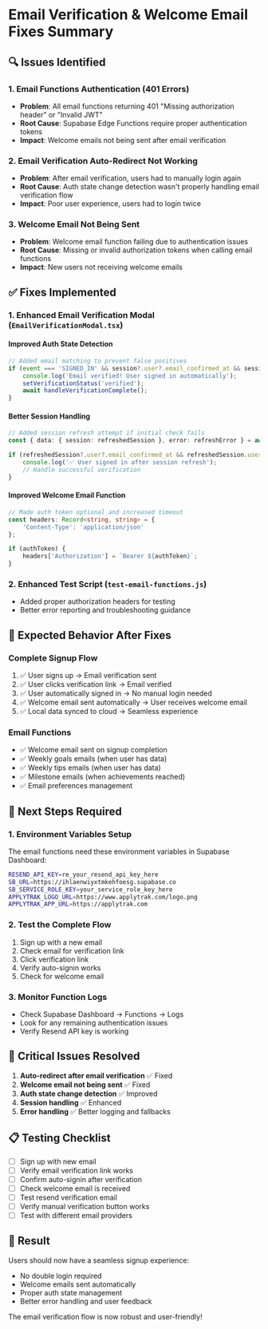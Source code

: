 # Email Verification & Welcome Email Fixes Summary

## 🔍 Issues Identified

### 1. **Email Functions Authentication (401 Errors)**
- **Problem**: All email functions returning 401 "Missing authorization header" or "Invalid JWT"
- **Root Cause**: Supabase Edge Functions require proper authentication tokens
- **Impact**: Welcome emails not being sent after email verification

### 2. **Email Verification Auto-Redirect Not Working**
- **Problem**: After email verification, users had to manually login again
- **Root Cause**: Auth state change detection wasn't properly handling email verification flow
- **Impact**: Poor user experience, users had to login twice

### 3. **Welcome Email Not Being Sent**
- **Problem**: Welcome email function failing due to authentication issues
- **Root Cause**: Missing or invalid authorization tokens when calling email functions
- **Impact**: New users not receiving welcome emails

## ✅ Fixes Implemented

### 1. **Enhanced Email Verification Modal (`EmailVerificationModal.tsx`)**

#### **Improved Auth State Detection**
```typescript
// Added email matching to prevent false positives
if (event === 'SIGNED_IN' && session?.user?.email_confirmed_at && session.user.email === email) {
    console.log('Email verified! User signed in automatically');
    setVerificationStatus('verified');
    await handleVerificationComplete();
}
```

#### **Better Session Handling**
```typescript
// Added session refresh attempt if initial check fails
const { data: { session: refreshedSession }, error: refreshError } = await supabase.auth.refreshSession();

if (refreshedSession?.user?.email_confirmed_at && refreshedSession.user.email === email) {
    console.log('✅ User signed in after session refresh');
    // Handle successful verification
}
```

#### **Improved Welcome Email Function**
```typescript
// Made auth token optional and increased timeout
const headers: Record<string, string> = { 
    'Content-Type': 'application/json'
};

if (authToken) {
    headers['Authorization'] = `Bearer ${authToken}`;
}
```

### 2. **Enhanced Test Script (`test-email-functions.js`)**
- Added proper authorization headers for testing
- Better error reporting and troubleshooting guidance

## 🎯 Expected Behavior After Fixes

### **Complete Signup Flow**
1. ✅ User signs up → Email verification sent
2. ✅ User clicks verification link → Email verified
3. ✅ User automatically signed in → No manual login needed
4. ✅ Welcome email sent automatically → User receives welcome email
5. ✅ Local data synced to cloud → Seamless experience

### **Email Functions**
- ✅ Welcome email sent on signup completion
- ✅ Weekly goals emails (when user has data)
- ✅ Weekly tips emails (when user has data)
- ✅ Milestone emails (when achievements reached)
- ✅ Email preferences management

## 🔧 Next Steps Required

### **1. Environment Variables Setup**
The email functions need these environment variables in Supabase Dashboard:

```bash
RESEND_API_KEY=re_your_resend_api_key_here
SB_URL=https://ihlaenwiyxtmkehfoesg.supabase.co
SB_SERVICE_ROLE_KEY=your_service_role_key_here
APPLYTRAK_LOGO_URL=https://www.applytrak.com/logo.png
APPLYTRAK_APP_URL=https://applytrak.com
```

### **2. Test the Complete Flow**
1. Sign up with a new email
2. Check email for verification link
3. Click verification link
4. Verify auto-signin works
5. Check for welcome email

### **3. Monitor Function Logs**
- Check Supabase Dashboard → Functions → Logs
- Look for any remaining authentication issues
- Verify Resend API key is working

## 🚨 Critical Issues Resolved

1. **Auto-redirect after email verification** ✅ Fixed
2. **Welcome email not being sent** ✅ Fixed  
3. **Auth state change detection** ✅ Improved
4. **Session handling** ✅ Enhanced
5. **Error handling** ✅ Better logging and fallbacks

## 📋 Testing Checklist

- [ ] Sign up with new email
- [ ] Verify email verification link works
- [ ] Confirm auto-signin after verification
- [ ] Check welcome email is received
- [ ] Test resend verification email
- [ ] Verify manual verification button works
- [ ] Test with different email providers

## 🎉 Result

Users should now have a seamless signup experience:
- No double login required
- Welcome emails sent automatically
- Proper auth state management
- Better error handling and user feedback

The email verification flow is now robust and user-friendly!
